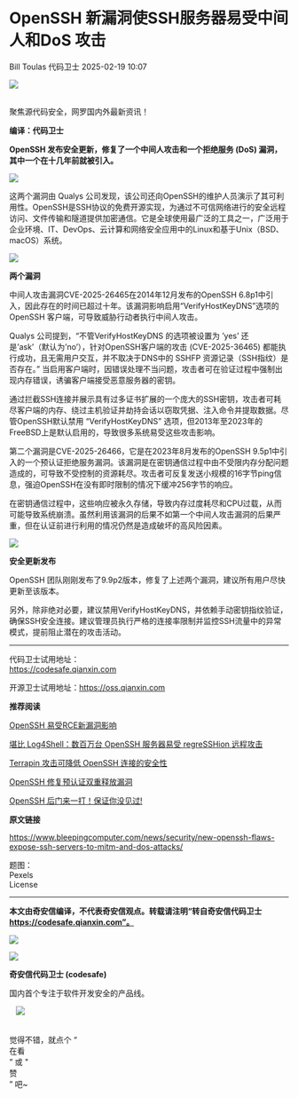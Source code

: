 #  OpenSSH 新漏洞使SSH服务器易受中间人和DoS 攻击   
Bill Toulas  代码卫士   2025-02-19 10:07  
  
![](https://mmbiz.qpic.cn/mmbiz_gif/Az5ZsrEic9ot90z9etZLlU7OTaPOdibteeibJMMmbwc29aJlDOmUicibIRoLdcuEQjtHQ2qjVtZBt0M5eVbYoQzlHiaw/640?wx_fmt=gif "")  
  
   
聚焦源代码安全，网罗国内外最新资讯！  
  
**编译：代码卫士**  
  
**OpenSSH 发布安全更新，修复了一个中间人攻击和一个拒绝服务 (DoS) 漏洞，其中一个在十几年前就被引入。**  
  
![](https://mmbiz.qpic.cn/mmbiz_gif/oBANLWYScMQhr6jXufaic6PJrZauaJPDaiaDfdBeSXS93vzibHhX1Kvdw2OicmKPt72n991gCXvqn6fIUtmR0dMFlQ/640?wx_fmt=gif&from=appmsg "")  
  
  
这两个漏洞由 Qualys 公司发现，该公司还向OpenSSH的维护人员演示了其可利用性。OpenSSH是SSH协议的免费开源实现，为通过不可信网络进行的安全远程访问、文件传输和隧道提供加密通信。它是全球使用最广泛的工具之一，广泛用于企业环境、IT、DevOps、云计算和网络安全应用中的Linux和基于Unix（BSD、macOS）系统。  
  
  
![](https://mmbiz.qpic.cn/mmbiz_gif/oBANLWYScMQhr6jXufaic6PJrZauaJPDaD1ibGiaFMEGFsj7NfhCojnSXl4L07PJSBB07fT9Nq8ENpy0ywg1icNS0A/640?wx_fmt=gif&from=appmsg "")  
  
**两个漏洞**  
  
  
中间人攻击漏洞CVE-2025-26465在2014年12月发布的OpenSSH 6.8p1中引入，因此存在的时间已超过十年。该漏洞影响启用“VerifyHostKeyDNS”选项的OpenSSH 客户端，可导致威胁行动者执行中间人攻击。  
  
Qualys 公司提到，“不管VerifyHostKeyDNS 的选项被设置为 ’yes’ 还是’ask’（默认为’no’），针对OpenSSH客户端的攻击 (CVE-2025-36465) 都能执行成功，且无需用户交互，并不取决于DNS中的 SSHFP 资源记录（SSH指纹）是否存在。” 当启用客户端时，因错误处理不当问题，攻击者可在验证过程中强制出现内存错误，诱骗客户端接受恶意服务器的密钥。  
  
通过拦截SSH连接并展示具有过多证书扩展的一个庞大的SSH密钥，攻击者可耗尽客户端的内存、绕过主机验证并劫持会话以窃取凭据、注入命令并提取数据。尽管OpenSSH默认禁用 “VerifyHostKeyDNS” 选项，但2013年至2023年的FreeBSD上是默认启用的，导致很多系统易受这些攻击影响。  
  
第二个漏洞是CVE-2025-26466，它是在2023年8月发布的OpenSSH 9.5p1中引入的一个预认证拒绝服务漏洞。该漏洞是在密钥通信过程中由不受限内存分配问题造成的，可导致不受控制的资源耗尽。攻击者可反复发送小规模的16字节ping信息，强迫OpenSSH在没有即时限制的情况下缓冲256字节的响应。  
  
在密钥通信过程中，这些响应被永久存储，导致内存过度耗尽和CPU过载，从而可能导致系统崩溃。虽然利用该漏洞的后果不如第一个中间人攻击漏洞的后果严重，但在认证前进行利用的情况仍然是造成破坏的高风险因素。  
  
  
![](https://mmbiz.qpic.cn/mmbiz_gif/oBANLWYScMQhr6jXufaic6PJrZauaJPDaD1ibGiaFMEGFsj7NfhCojnSXl4L07PJSBB07fT9Nq8ENpy0ywg1icNS0A/640?wx_fmt=gif&from=appmsg "")  
  
**安全更新发布**  
  
  
OpenSSH 团队刚刚发布了9.9p2版本，修复了上述两个漏洞，建议所有用户尽快更新至该版本。  
  
另外，除非绝对必要，建议禁用VerifyHostKeyDNS，并依赖手动密钥指纹验证，确保SSH安全连接。建议管理员执行严格的连接率限制并监控SSH流量中的异常模式，提前阻止潜在的攻击活动。  
  
  
****  
  
  
代码卫士试用地址：  
https://codesafe.qianxin.com  
  
开源卫士试用地址：https://oss.qianxin.com  
  
  
  
  
  
  
  
  
  
  
  
  
  
**推荐阅读**  
  
[OpenSSH 易受RCE新漏洞影响](https://mp.weixin.qq.com/s?__biz=MzI2NTg4OTc5Nw==&mid=2247520029&idx=2&sn=b58737a69aeafc6a694ae82500739603&scene=21#wechat_redirect)  
  
  
[堪比 Log4Shell：数百万台 OpenSSH 服务器易受 regreSSHion 远程攻击](https://mp.weixin.qq.com/s?__biz=MzI2NTg4OTc5Nw==&mid=2247519949&idx=1&sn=c2f44f54f4920efad56874aada444bc2&scene=21#wechat_redirect)  
  
  
[Terrapin 攻击可降低 OpenSSH 连接的安全性](https://mp.weixin.qq.com/s?__biz=MzI2NTg4OTc5Nw==&mid=2247518446&idx=2&sn=97a0cfc5e54ab41c3e6241a76bd6a019&scene=21#wechat_redirect)  
  
  
[OpenSSH 修复预认证双重释放漏洞](https://mp.weixin.qq.com/s?__biz=MzI2NTg4OTc5Nw==&mid=2247515493&idx=1&sn=10c488e3633714016c305152a77ee339&scene=21#wechat_redirect)  
  
  
[OpenSSH 后门来一打！保证你没见过!](https://mp.weixin.qq.com/s?__biz=MzI2NTg4OTc5Nw==&mid=2247488712&idx=1&sn=d68bb7652919d3c237e635d24db38da0&scene=21#wechat_redirect)  
  
  
  
  
  
**原文链接**  
  
https://www.bleepingcomputer.com/news/security/new-openssh-flaws-expose-ssh-servers-to-mitm-and-dos-attacks/  
  
  
题图：  
Pexels   
License  
  
****  
**本文由奇安信编译，不代表奇安信观点。转载请注明“转自奇安信代码卫士 https://codesafe.qianxin.com”。**  
  
  
  
  
![](https://mmbiz.qpic.cn/mmbiz_jpg/oBANLWYScMSf7nNLWrJL6dkJp7RB8Kl4zxU9ibnQjuvo4VoZ5ic9Q91K3WshWzqEybcroVEOQpgYfx1uYgwJhlFQ/640?wx_fmt=jpeg "")  
  
![](https://mmbiz.qpic.cn/mmbiz_jpg/oBANLWYScMSN5sfviaCuvYQccJZlrr64sRlvcbdWjDic9mPQ8mBBFDCKP6VibiaNE1kDVuoIOiaIVRoTjSsSftGC8gw/640?wx_fmt=jpeg "")  
  
**奇安信代码卫士 (codesafe)**  
  
国内首个专注于软件开发安全的产品线。  
  
   ![](https://mmbiz.qpic.cn/mmbiz_gif/oBANLWYScMQ5iciaeKS21icDIWSVd0M9zEhicFK0rbCJOrgpc09iaH6nvqvsIdckDfxH2K4tu9CvPJgSf7XhGHJwVyQ/640?wx_fmt=gif "")  
  
   
觉得不错，就点个 “  
在看  
” 或 "  
赞  
” 吧~  
  
